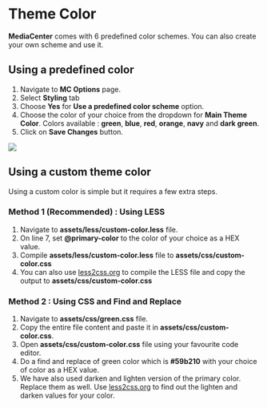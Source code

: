 # Theme Color

**MediaCenter** comes with 6 predefined color schemes. You can also create your own scheme and use it.

## Using a predefined color

1. Navigate to **MC Options** page.
2. Select **Styling** tab
3. Choose **Yes** for **Use a predefined color scheme** option.
4. Choose the color of your choice from the dropdown for **Main Theme Color**. Colors available : **green**, **blue**, **red**, **orange**, **navy** and **dark green**.
5. Click on **Save Changes** button.

![](http://transvelo.github.io/docs/mediacenter/images/theme-option-styling.png)


## Using a custom theme color

Using a custom color is simple but it requires a few extra steps.

### Method 1 (Recommended) : Using LESS

1. Navigate to **assets/less/custom-color.less** file.
2. On line 7, set **@primary-color** to the color of your choice as a HEX value.
3. Compile **assets/less/custom-color.less** file to **assets/css/custom-color.css**
4. You can also use [less2css.org](http://less2css.org/) to compile the LESS file and copy the output to **assets/css/custom-color.css**

### Method 2 : Using CSS and Find and Replace

1. Navigate to **assets/css/green.css** file.
2. Copy the entire file content and paste it in **assets/css/custom-color.css**.
3. Open **assets/css/custom-color.css** file using your favourite code editor.
4. Do a find and replace of green color which is **#59b210** with your choice of color as a HEX value.
5. We have also used darken and lighten version of the primary color. Replace them as well. Use [less2css.org](http://less2css.org) to find out the lighten and darken values for your color.
